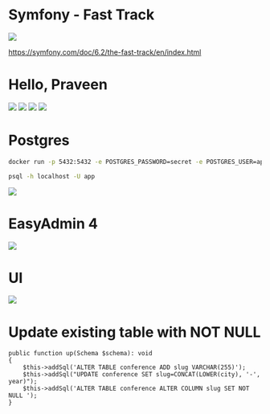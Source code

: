# Symfony - Fast Track

![](public/github/symfony-fast-track.png)

https://symfony.com/doc/6.2/the-fast-track/en/index.html

# Hello, Praveen

![](public/github/symfony-cli-installed.png)
![](public/github/ready-to-start-book.png)
![](public/github/hello-praveen.png)
![](public/github/symfony-book-checkout.png)

# Postgres

```bash
docker run -p 5432:5432 -e POSTGRES_PASSWORD=secret -e POSTGRES_USER=app --name db -d postgres:15-alpine
```

```bash
psql -h localhost -U app
```

![](public/github/phpstorm-db.png)

# EasyAdmin 4

![](public/github/easy-admin.png)

# UI

![](public/github/guestbook.png)

# Update existing table with NOT NULL

```
public function up(Schema $schema): void
{
    $this->addSql('ALTER TABLE conference ADD slug VARCHAR(255)');
    $this->addSql("UPDATE conference SET slug=CONCAT(LOWER(city), '-', year)");
    $this->addSql('ALTER TABLE conference ALTER COLUMN slug SET NOT NULL ');
}
```